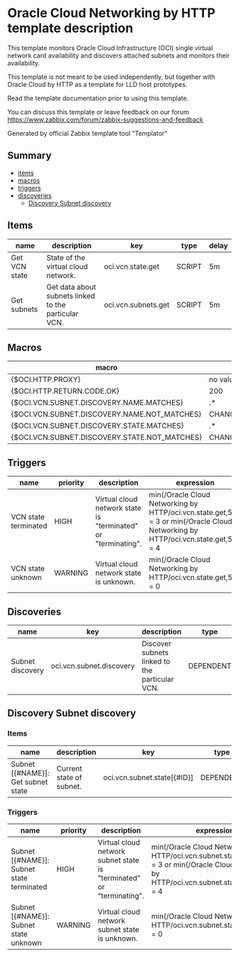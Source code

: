 # Oracle Cloud Networking by HTTP template description

This template monitors Oracle Cloud Infrastructure (OCI) single virtual network card availability and discovers
attached subnets and monitors their availability.

This template is not meant to be used independently, but together with Oracle Cloud by HTTP as a template for 
LLD host prototypes.

Read the template documentation prior to using this template.

You can discuss this template or leave feedback on our forum https://www.zabbix.com/forum/zabbix-suggestions-and-feedback

Generated by official Zabbix template tool "Templator"

## Summary
* [items](#items)
* [macros](#macros)
* [triggers](#triggers)
* [discoveries](#discoveries)
  * [Discovery Subnet discovery ](#discovery_subnet_discovery)

<a name="items"></a>

## Items
| name | description | key | type | delay |
| ------------- |------------- |------------- |------------- |------------- |
| Get VCN state | State of the virtual cloud network. | oci.vcn.state.get | SCRIPT | 5m |
| Get subnets | Get data about subnets linked to the particular VCN. | oci.vcn.subnets.get | SCRIPT | 5m |


<a name="macros"></a>

## Macros
| macro | value |
| ------------- |------------- |
| {$OCI.HTTP.PROXY} | no value |
| {$OCI.HTTP.RETURN.CODE.OK} | 200 |
| {$OCI.VCN.SUBNET.DISCOVERY.NAME.MATCHES} | .* |
| {$OCI.VCN.SUBNET.DISCOVERY.NAME.NOT_MATCHES} | CHANGE_IF_NEEDED |
| {$OCI.VCN.SUBNET.DISCOVERY.STATE.MATCHES} | .* |
| {$OCI.VCN.SUBNET.DISCOVERY.STATE.NOT_MATCHES} | CHANGE_IF_NEEDED |


<a name="triggers"></a>

## Triggers
| name | priority | description | expression | tags | url |
| ------------- |------------- |------------- |------------- |------------- |------------- |
| VCN state terminated | HIGH | Virtual cloud network state is "terminated" or "terminating". | min(/Oracle Cloud Networking by HTTP/oci.vcn.state.get,5m) = 3 or min(/Oracle Cloud Networking by HTTP/oci.vcn.state.get,5m) = 4 | [{"tag": "scope", "value": "availability"}] | no url |
| VCN state unknown | WARNING | Virtual cloud network state is unknown. | min(/Oracle Cloud Networking by HTTP/oci.vcn.state.get,5m) = 0 | [{"tag": "scope", "value": "availability"}] | no url |


<a name="discoveries"></a>

## Discoveries
| name | key | description | type | lifetime | delay |
| ------------- |------------- |------------- |------------- |------------- |------------- |
| Subnet discovery | oci.vcn.subnet.discovery | Discover subnets linked to the particular VCN. | DEPENDENT | no lifetime | 0 |


<a name="discovery_subnet_discovery" />

## Discovery Subnet discovery

### Items

| name | description | key | type |
| ------------- |------------- |------------- |------------- |
| Subnet [{#NAME}]: Get subnet state | Current state of subnet. | oci.vcn.subnet.state[{#ID}] | DEPENDENT |


### Triggers

| name | priority | description | expression | tags | url |
| ------------- |------------- |------------- |------------- |------------- |------------- |
| Subnet [{#NAME}]: Subnet state terminated | HIGH | Virtual cloud network subnet state is "terminated" or "terminating". | min(/Oracle Cloud Networking by HTTP/oci.vcn.subnet.state[{#ID}],5m) = 3 or min(/Oracle Cloud Networking by HTTP/oci.vcn.subnet.state[{#ID}],5m) = 4 | [{"tag": "scope", "value": "availability"}] | no url |
| Subnet [{#NAME}]: Subnet state unknown | WARNING | Virtual cloud network subnet state is unknown. | min(/Oracle Cloud Networking by HTTP/oci.vcn.subnet.state[{#ID}],5m) = 0 | [{"tag": "scope", "value": "availability"}] | no url |

